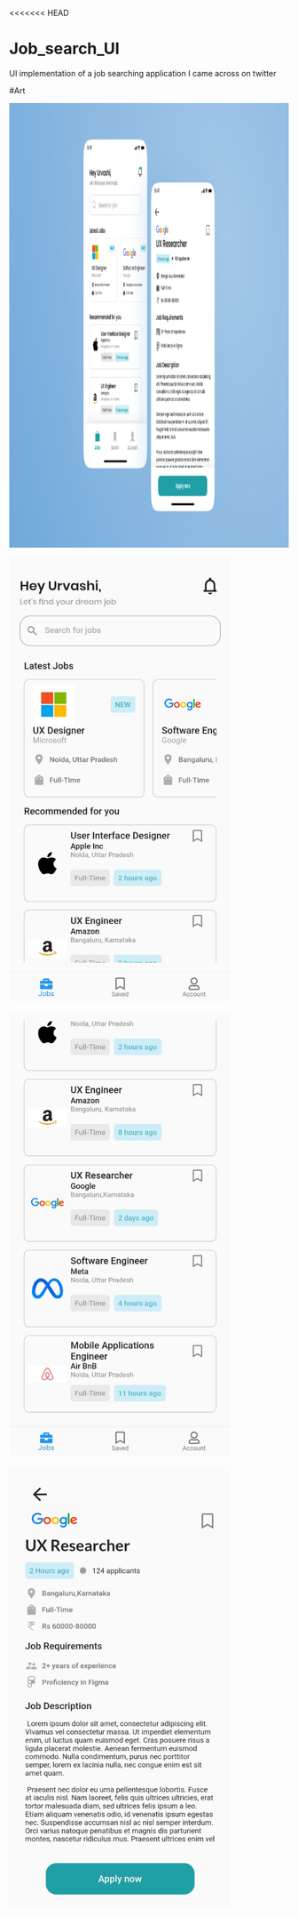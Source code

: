 <<<<<<< HEAD

# Job_search_UI
UI implementation of a job searching application I came across on twitter


#Art

<img src = "https://github.com/JerryAgbesi/Job_search_UI/blob/main/screenshots/UI%20challenge.jpg" width= "800px" height= "800px"><img>


<img src = "https://github.com/JerryAgbesi/Job_search_UI/blob/main/screenshots/Screenshot_20220128_014013.jpg" width= "400px" height= "800px"><img>


<img src = "https://github.com/JerryAgbesi/Job_search_UI/blob/main/screenshots/Screenshot_20220128_014035.jpg" width= "400px" height= "800px"><img>

<img src = "https://github.com/JerryAgbesi/Job_search_UI/blob/main/screenshots/Screenshot_20220128_022529.jpg" width= "400px" height= "800px"><img>



